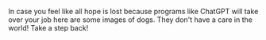 In case you feel like all hope is lost because programs like ChatGPT will take over your job here are some images of dogs.
They don't have a care in the world!
Take a step back!